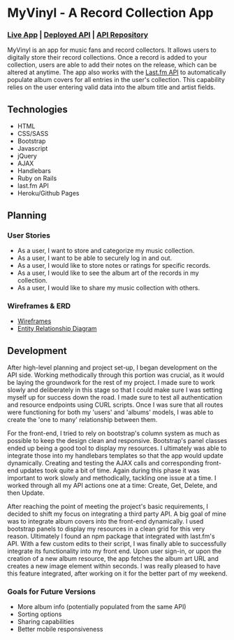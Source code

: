 # MyVinyl - A Record Collection App

### [Live App](https://colekins.github.io/myvinyl/) | [Deployed API](https://gentle-fjord-76168.herokuapp.com/) | [API Repository](https://github.com/colekins/myvinyl_api)

MyVinyl is an app for music fans and record collectors. It allows users to digitally store their record collections. Once a record is added to your collection, users are able to add their notes on the release, which can be altered at anytime. The app also works with the [Last.fm API](https://www.last.fm/api) to automatically populate album covers for all entries in the user's collection. This capability relies on the user entering valid data into the album title and artist fields.

## Technologies

- HTML
- CSS/SASS
- Bootstrap
- Javascript
- jQuery
- AJAX
- Handlebars
- Ruby on Rails
- last.fm API
- Heroku/Github Pages

## Planning

### User Stories
- As a user, I want to store and categorize my music collection.
- As a user, I want to be able to securely log in and out.
- As a user, I would like to store notes or ratings for specific records.
- As a user, I would like to see the album art of the records in my collection.
- As a user, I would like to share my music collection with others.

### Wireframes & ERD

- [Wireframes](https://i.imgur.com/Au76j7m.jpg)
- [Entity Relationship Diagram](https://i.imgur.com/CUu7krU.jpg)

## Development
After high-level planning and project set-up, I began development on the API side. Working methodically through this portion was crucial, as it would be laying the groundwork for the rest of my project. I made sure to work slowly and deliberately in this stage so that I could make sure I was setting myself up for success down the road. I made sure to test all authentication and resource endpoints using CURL scripts. Once I was sure that all routes were functioning for both my 'users' and 'albums' models, I was able to create the 'one to many' relationship between them.

For the front-end, I tried to rely on bootstrap's column system as much as possible to keep the design clean and responsive. Bootstrap's panel classes ended up being a good tool to display my resources. I ultimately was able to integrate those into my handlebars templates so that the app would update dynamically. Creating and testing the AJAX calls and corresponding front-end updates took quite a bit of time. Again during this phase it was important to work slowly and methodically, tackling one issue at a time. I worked through all my API actions one at a time: Create, Get, Delete, and then Update.

After reaching the point of meeting the project's basic requirements, I decided to shift my focus on integrating a third party API. A big goal of mine was to integrate album covers into the front-end dynamically. I used bootstrap panels to display my resources in a clean grid for this very reason. Ultimately I found an npm package that integrated with last.fm's API. With a few custom edits to their script, I was finally able to successfully integrate its functionality into my front end. Upon user sign-in, or upon the creation of a new album resource, the app fetches the album art URL and creates a new image element within seconds. I was really pleased to have this feature integrated, after working on it for the better part of my weekend.

### Goals for Future Versions
- More album info (potentially populated from the same API)
- Sorting options
- Sharing capabilities
- Better mobile responsiveness
